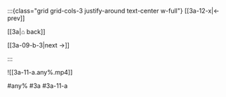 :::{class="grid grid-cols-3 justify-around text-center w-full"}
[[3a-12-x|← prev]]

[[3a|⌂ back]]

[[3a-09-b-3|next →]]

:::

![[3a-11-a.any%.mp4]]

#any% #3a #3a-11-a